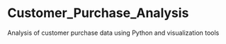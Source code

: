 # Customer_Purchase_Analysis
Analysis of customer purchase data using Python and visualization tools
